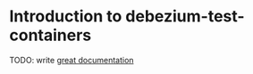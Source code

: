 # Introduction to debezium-test-containers

TODO: write [great documentation](http://jacobian.org/writing/what-to-write/)
